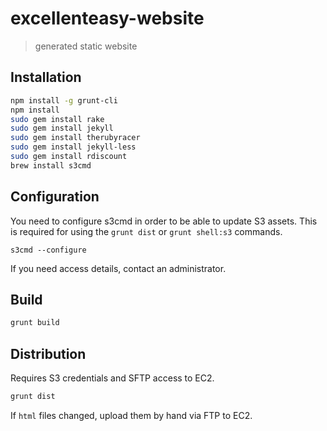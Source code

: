 # excellenteasy-website

> generated static website

## Installation

```bash
npm install -g grunt-cli
npm install
sudo gem install rake
sudo gem install jekyll
sudo gem install therubyracer
sudo gem install jekyll-less
sudo gem install rdiscount
brew install s3cmd
```

## Configuration
You need to configure s3cmd in order to be able to update S3 assets.
This is required for using the `grunt dist` or `grunt shell:s3` commands.

`s3cmd --configure`

If you need access details, contact an administrator.


## Build

```bash
grunt build
```

## Distribution
Requires S3 credentials and SFTP access to EC2.
```bash
grunt dist
```
If `html` files changed, upload them by hand via FTP to EC2.
